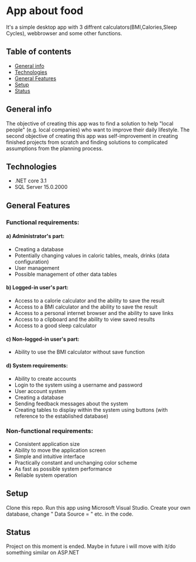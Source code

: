 # App about food
It's a simple desktop app with 3 diffrent calculators(BMI,Calories,Sleep Cycles), webbrowser and some other functions.
## Table of contents
* [General info](#general-info)
* [Technologies](#technologies)
* [General Features](#general-features)
* [Setup](#setup)
* [Status](#status)

## General info
 The objective of creating this app was to find a solution to help "local people" (e.g. local companies) who want to improve their daily lifestyle.
 The second objective of creating this app was self-improvement in creating finished projects from scratch and finding solutions to complicated assumptions from the planning process.
 ## Technologies
 * .NET core 3.1 
 * SQL Server 15.0.2000
 ## General Features
 ### Functional requirements:
#### a) Administrator's part:
* Creating a database
* Potentially changing values in caloric tables, meals, drinks (data configuration)
* User management
* Possible management of other data tables
#### b) Logged-in user's part:
* Access to a calorie calculator and the ability to save the result
* Access to a BMI calculator and the ability to save the result
* Access to a personal internet browser and the ability to save links
* Access to a clipboard and the ability to view saved results
* Access to a good sleep calculator
#### c) Non-logged-in user's part:
* Ability to use the BMI calculator without save function
#### d) System requirements:
* Ability to create accounts
* Login to the system using a username and password
* User account system
* Creating a database
* Sending feedback messages about the system
* Creating tables to display within the system using buttons (with reference to the established database)
 ### Non-functional requirements:
* Consistent application size
* Ability to move the application screen
* Simple and intuitive interface
* Practically constant and unchanging color scheme
* As fast as possible system performance
* Reliable system operation
 ## Setup 
 Clone this repo. Run this app using Microsoft Visual Studio. Create your own database, change " Data Source = " etc. in the code.
 ## Status
 Project on this moment is ended. Maybe in future i will move with it/do something similar on ASP.NET
 
 
